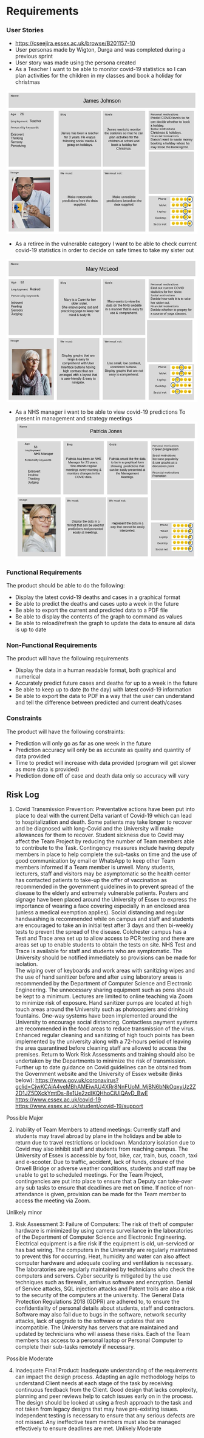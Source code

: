 # Requirements

### User Stories
* https://cseejira.essex.ac.uk/browse/B201157-10
* User personas made by Wigton, Durga and was completed  during a previous sprint
* User story was made using the persona created
* As a Teacher I want to be able to monitor covid-19 statistics so I can plan activities for the children in my classes and book a holiday for christmas

![persona](/Images/persona1.jpg "persona")
* As a retiree in the vulnerable category I want to be able to check current covid-19 statistics in order to decide on safe times to take my sister out

![persona](/Images/persona2.jpg "persona")
* As a NHS manager i want to be able to view covid-19 predictions To present in management and strategy meetings
![persona](/Images/persona3.jpg "persona")
### Functional Requirements
The product should be able to do the following:
* Display the latest covid-19 deaths and cases in a graphical format
* Be able to predict the deaths and cases upto a week in the future 
* Be able to export the current and predicted data to a PDF file
* Be able to display the contents of the graph to command as values 
* Be able to reload/refresh the graph to update the data to ensure all data is up to date 


### Non-Functional Requirements
The product will have the following requirements
* Display the data in a human readable format, both graphical and numerical
* Accurately predict future cases and deaths for up to a week in the future
* Be able to keep up to date (to the day) with latest covid-19 information
* Be able to export the data to PDF in a way that the user can understand and tell the difference between predicted and current death/cases
### Constraints
The product will have the following constraints:
* Prediction will only go as far as one week in the future 
* Prediction accuracy will only be as accurate as quality and quantity of data provided
* Time to predict will increase with data provided (program will get slower as more data is provided)
* Prediction done off of case and death data only so accuracy will vary


## Risk Log

1. Covid Transmission Prevention:
Preventative actions have been put into place to deal with the current Delta variant of Covid-19 which can lead to hospitalization and death. Some patients may take longer to recover and be diagnosed with long-Covid and the University will make allowances for them to recover. Student sickness due to Covid may affect the Team Project by reducing the number of Team members able to contribute to the Task. Contingency measures include having deputy members in place to help complete the sub-tasks on time and the use of good communication by email or WhatsApp to keep other Team members informed if a Team member is unwell.
Many students, lecturers, staff and visitors may be asymptomatic so the health center has contacted patients to take-up the offer of vaccination as recommended in the government guidelines in to prevent spread of the disease to the elderly and extremely vulnerable patients. Posters and signage have been placed around the University of Essex to express the importance of wearing a face covering especially in an enclosed area (unless a medical exemption applies). Social distancing  and regular handwashing is recommended while on campus and staff and students are encouraged to take an in initial test after 3 days and then bi-weekly tests to prevent the spread of the disease. Colchester campus has a Test and Trace area set up to allow access to PCR testing and there are areas set up to enable students to obtain the tests on site. NHS Test and Trace is available for staff and students who are symptomatic. The University should be notified immediately so provisions can be made for isolation.  
The wiping over of keyboards and work areas with sanitizing wipes and the use of hand sanitizer before and after using laboratory areas is recommended by the Department of Computer Science and Electronic Engineering. The unnecessary sharing equipment such as pens should be kept to a minimum. Lectures are limited to online teaching via Zoom to minimize risk of exposure. Hand sanitizer pumps are located at high touch areas around the University such as photocopiers and drinking fountains. One-way systems have been implemented around the University to encourage social distancing. Contactless payment systems are recommended in the food areas to reduce transmission of the virus. Enhanced regular cleaning and sanitizing of high touch points has been implemented by the university along with a 72-hours period of leaving the area quarantined before cleaning staff are allowed to access the premises. Return to Work Risk Assessments and training should also be undertaken by the Departments to minimize the risk of transmission. Further up to date guidance on Covid guidelines can be obtained from the Government website and the University of Essex website (links below):
https://www.gov.uk/coronavirus?gclid=CjwKCAiA4veMBhAMEiwAU4XRr8NnFUoM_MjBN6bNkOqxyUz2Z2D1JZ5DXckYmtDs-8e1Ue2zdIKQHhoCiUIQAvD_BwE
https://www.essex.ac.uk/covid-19
https://www.essex.ac.uk/student/covid-19/support

Possible Major


2. Inability of Team Members to attend meetings:
Currently staff and students may travel abroad by plane in the holidays and be able to return due to travel restrictions or lockdown. Mandatory isolation due to Covid may also inhibit staff and students from reaching campus.
The University of Essex is accessible by foot, bike, car, train, bus, coach, taxi and e-scooter.
Due to traffic, accident, lack of funds, closure of the Orwell Bridge or adverse weather conditions, students and staff may be unable to get to scheduled meetings.
For the Team Project, contingencies are put into place to ensure that a Deputy can take-over any sub tasks to ensure that deadlines are met on time. If notice of non-attendance is given, provision can be made for the Team member to access the meeting via Zoom. 

Unlikely minor


3. Risk Assessment 3: Failure of Computers:
The risk of theft of computer hardware is minimized by using camera surveillance in the laboratories of the Department of Computer Science and Electronic Engineering. Electrical equipment is a fire risk if the equipment is old, un-serviced or has bad wiring. The computers in the University are regularly maintained to prevent this for occurring. Heat, humidity and water can also affect computer hardware and adequate cooling and ventilation is necessary. The laboratories are regularly maintained by technicians who check the computers and servers. Cyber security is mitigated by the use techniques such as firewalls, antivirus software and encryption. Denial of Service attacks, SQL injection attacks and Patent trolls are also a risk to the security of the computers at the university. The General Data Protection Regulations 2018 (GDPR) are adhered to, to ensure the confidentiality of personal details about students, staff and contractors. Software may also fail due to bugs in the software, network security attacks, lack of upgrade to the software or updates that are incompatible. The University has servers that are maintained and updated by technicians who will assess these risks. Each of the Team members has access to a personal laptop or Personal Computer to complete their sub-tasks remotely if necessary.

Possible Moderate


4. Inadequate Final Product:
Inadequate understanding of the requirements can impact the design process. Adapting an agile methodology helps to understand Client needs at each stage of the task by receiving continuous feedback from the Client. Good design that lacks complexity, planning and peer reviews help to catch issues early on in the process. The design should be looked at using a fresh approach to the task and not taken from legacy designs that may have pre-existing issues. Independent testing is necessary to ensure that any serious defects are not missed. Any ineffective team members must also be managed effectively to ensure deadlines are met. 
Unlikely Moderate
